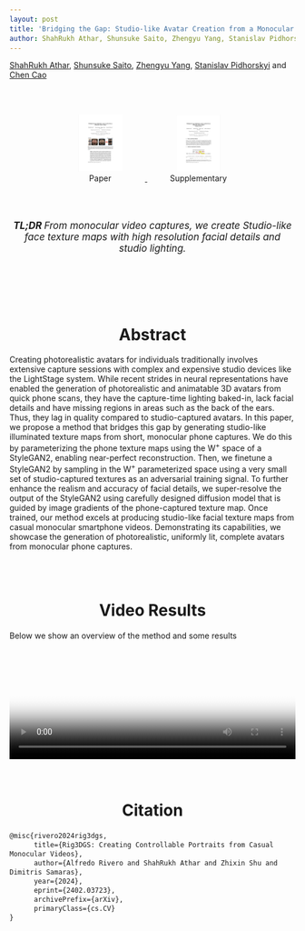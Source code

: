 ```yaml
---
layout: post
title: 'Bridging the Gap: Studio-like Avatar Creation from a Monocular Phone Capture'
author: ShahRukh Athar, Shunsuke Saito, Zhengyu Yang, Stanislav Pidhorskyi and Chen Cao
---
```

<head>
  <title>Bridging the Gap: Studio-like Avatar Creation from a Monocular Phone Capture</title>
</head>
<p>
<a href="http://shahrukhathar.github.io/" target="_blank">ShahRukh Athar</a>,
<a href="https://shunsukesaito.github.io" target="_blank">Shunsuke Saito</a>,
<a href="https://zhengyuyang.com/#contact" target="_blank">Zhengyu Yang</a>,
<a href="https://pidhorskyi.com" target="_blank">Stanislav Pidhorskyi</a> and
<a href="https://sites.google.com/site/zjucaochen/home" target="_blank">Chen Cao</a>
</p>
<br>
<br>

<div align="center">
  <a href="https://arxiv.org/abs/2407.19593">
    <figure style="display:inline-block;">
      <img height="100" width="78" src="/images/Bridging/paper-thumb.png">
      <figcaption>Paper</figcaption>
  </figure>
  </a>
  
  <a href="/assets/Bridging/Suppmat.pdf">
    <figure style="display:inline-block;">
      <img height="100" width="78" src="/images/Bridging/suppmat-thumb.png">
      <figcaption>Supplementary</figcaption>
  </figure>
  </a>
</div>

<br>
<div align="center">
  <br>
  <p style="font-size:17px"><i><b>TL;DR </b> From monocular video captures, we create Studio-like face texture maps with high resolution facial details and studio lighting. </i></p>
  <br>
  <br>
</div>

<br>
<div align="center">
<br>
<h1 style="text-align: center">Abstract</h1>
</div>

Creating photorealistic avatars for individuals traditionally involves extensive capture sessions with complex and expensive studio devices like the LightStage system. While recent strides in neural representations have enabled the generation of photorealistic and animatable 3D avatars from quick phone scans, they have the capture-time lighting baked-in, lack facial details and have missing regions in areas such as the back of the ears. Thus, they lag in quality compared to studio-captured avatars.
In this paper, we propose a method that bridges this gap by generating studio-like illuminated texture maps from short, monocular phone captures. We do this by parameterizing the phone texture maps using the W<sup>+</sup> space of a StyleGAN2, enabling near-perfect reconstruction. Then, we finetune a StyleGAN2 by sampling in the W<sup>+</sup> parameterized space using a very small set of studio-captured textures as an adversarial training signal. To further enhance the realism and accuracy of facial details, we super-resolve the output of the StyleGAN2 using carefully designed diffusion model that is guided by image gradients of the phone-captured texture map.
Once trained, our method excels at producing studio-like facial texture maps from casual monocular smartphone videos. Demonstrating its capabilities, we showcase the generation of photorealistic, uniformly lit, complete avatars from monocular phone captures.

<br>
<div align="center">
<br>
<h1 style="text-align: center">Video Results</h1>
</div>
Below we show an overview of the method and some results

<div class="embed-container" style="position:relative;padding-bottom:41.56%;">
<video  style="width:100%;height:100%;position:absolute;left:0px;top:0px;" src="/videos/Bridging/Bridging_the_gap.mp4" poster="/videos/Bridging/Bridging_the_gap.png" controls>
  This is fallback content to display for user agents that do not support the video tag.
</video>
</div>
<br>
<div align="center">
<br>
<h1 style="text-align: center">Citation</h1>
</div>

```
@misc{rivero2024rig3dgs,
      title={Rig3DGS: Creating Controllable Portraits from Casual Monocular Videos}, 
      author={Alfredo Rivero and ShahRukh Athar and Zhixin Shu and Dimitris Samaras},
      year={2024},
      eprint={2402.03723},
      archivePrefix={arXiv},
      primaryClass={cs.CV}
}
```